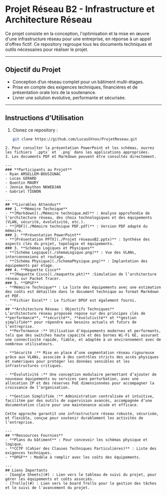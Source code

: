 # Projet Réseau B2 - Infrastructure et Architecture Réseau

Ce projet consiste en la conception, l'optimisation et la mise en œuvre d'une infrastructure réseau pour une entreprise, en réponse à un appel d'offres fictif. Ce repository regroupe tous les documents techniques et outils nécessaires pour réaliser le projet.

---
## **Objectif du Projet**
- Conception d’un réseau complet pour un bâtiment multi-étages.
- Prise en compte des exigences techniques, financières et de présentation orale lors de la soutenance.
- Livrer une solution évolutive, performante et sécurisée.

---
## **Instructions d'Utilisation**
1. Clonez ce repository :  
   ```bash
   git clone https://github.com/LucasGYnov/ProjetReseau.git
```
2. Pour consulter la présentation PowerPoint et les schémas, ouvrez les fichiers `.pptx` et `.png` dans les applications appropriées.
3. Les documents PDF et Markdown peuvent être consultés directement.

---
### **Participants au Projet**
- Ryan AMSELLEM-BOUSIGNAC
- Lucas GERARD
- Quentin MAURY
- Jennie Beython NKWEDJAN
- Gabriel TIGNON

---
## **Livrables Attendus**
### 1. **Mémoire Technique**
- **[Markdown](./Mémoire technique.md)** : Analyse approfondie de l'architecture réseau, des choix technologiques et des équipements (VLAN, sécurité, évolutivité, etc.).
- **[PDF](./Mémoire technique PDF.pdf)** : Version PDF adapté du mémoire.
### 2. **Présentation PowerPoint**
- **[Présentation PPTX](./Projet réseauxB2.pptx)** : Synthèse des aspects clés du projet, topologie et équipements.
### 3. **Schémas Logiques et Physiques**
- **[Schéma Logique](./shemaLogique.png)** : Vue des VLANs, interconnexions et routage.
- **[Schéma Physique](./SchemaPhysique.png)** : Implantation des équipements par étage.
### 4. **Maquette Cisco**
- **[Maquette Cisco](./maquette.pkt)** :Simulation de l’architecture réseau sur Packet Tracer.
### 5. **DPGF**
- **Mémoire Technique** : La liste des équipements avec une estimation des coûts est détaillée dans le document technique au format Markdown et PDF.
- **Fichier Excel** : Le fichier DPGF est également fourni.
---
## **Architecture Réseau : Objectifs Techniques**
L’architecture réseau proposée repose sur des principes clés de **performance**, **sécurité**, **évolutivité** et **gestion simplifiée** pour répondre aux besoins actuels et futurs de l’entreprise.
- **Performance :** Utilisation d’équipements modernes et performants, tels que des switches haute capacité et des bornes Wi-Fi 6E, assurant une connectivité rapide, fiable, et adaptée à un environnement avec de nombreux utilisateurs.
    
- **Sécurité :** Mise en place d’une segmentation réseau rigoureuse grâce aux VLANs, associée à des contrôles stricts des accès physiques et numériques pour protéger les données sensibles et les infrastructures critiques.
    
- **Évolutivité :** Une conception modulaire permettant d’ajouter de nouveaux équipements ou services sans perturbation, avec une allocation IP et des réserves PoE dimensionnées pour accompagner la croissance de l’organisation.
    
- **Gestion Simplifiée :** Administration centralisée et intuitive, facilitée par des outils de supervision avancés, accompagnée d’une documentation claire pour une maintenance aisée et efficace.

Cette approche garantit une infrastructure réseau robuste, sécurisée, et flexible, conçue pour soutenir durablement les activités de l’entreprise.

---
## **Ressources Fournies**
- **Plans du bâtiment** : Pour concevoir les schémas physique et logique.  
- **CCTP (Cahier des Clauses Techniques Particulières)** : Liste des exigences techniques.  
- **DPGF** : Modèle à remplir avec les coûts des équipements.

---
## Liens Importants
- [Google Sheets](#) : Lien vers le tableau de suivi du projet, pour gérer les équipements et coûts associés.
- [Trello](#) : Lien vers le board Trello pour la gestion des tâches et le suivi de l'avancement du projet.


